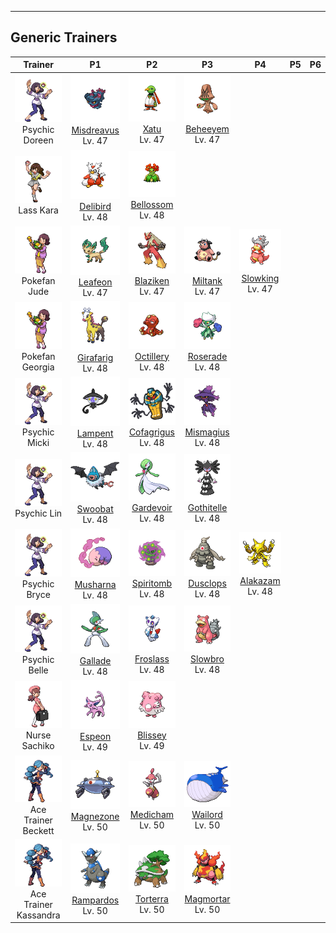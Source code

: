 ---

## Generic Trainers</h3>

| Trainer | P1 | P2 | P3 | P4 | P5 | P6 |
|:-------:|:--:|:--:|:--:|:--:|:--:|:--:|
| ![Psychic Doreen](../../assets/trainers/psychic.png)<br>Psychic Doreen | ![Misdreavus](../../assets/sprites/misdreavus/front.png)<br>[Misdreavus](../../pokemon/misdreavus.md/)<br>Lv. 47 | ![Xatu](../../assets/sprites/xatu/front.png)<br>[Xatu](../../pokemon/xatu.md/)<br>Lv. 47 | ![Beheeyem](../../assets/sprites/beheeyem/front.png)<br>[Beheeyem](../../pokemon/beheeyem.md/)<br>Lv. 47 |
| ![Lass Kara](../../assets/trainers/lass.png)<br>Lass Kara | ![Delibird](../../assets/sprites/delibird/front.png)<br>[Delibird](../../pokemon/delibird.md/)<br>Lv. 48 | ![Bellossom](../../assets/sprites/bellossom/front.png)<br>[Bellossom](../../pokemon/bellossom.md/)<br>Lv. 48 |
| ![Pokefan Jude](../../assets/trainers/pokefan.png)<br>Pokefan Jude | ![Leafeon](../../assets/sprites/leafeon/front.png)<br>[Leafeon](../../pokemon/leafeon.md/)<br>Lv. 47 | ![Blaziken](../../assets/sprites/blaziken/front.png)<br>[Blaziken](../../pokemon/blaziken.md/)<br>Lv. 47 | ![Miltank](../../assets/sprites/miltank/front.png)<br>[Miltank](../../pokemon/miltank.md/)<br>Lv. 47 | ![Slowking](../../assets/sprites/slowking/front.png)<br>[Slowking](../../pokemon/slowking.md/)<br>Lv. 47 |
| ![Pokefan Georgia](../../assets/trainers/pokefan.png)<br>Pokefan Georgia | ![Girafarig](../../assets/sprites/girafarig/front.png)<br>[Girafarig](../../pokemon/girafarig.md/)<br>Lv. 48 | ![Octillery](../../assets/sprites/octillery/front.png)<br>[Octillery](../../pokemon/octillery.md/)<br>Lv. 48 | ![Roserade](../../assets/sprites/roserade/front.png)<br>[Roserade](../../pokemon/roserade.md/)<br>Lv. 48 |
| ![Psychic Micki](../../assets/trainers/psychic.png)<br>Psychic Micki | ![Lampent](../../assets/sprites/lampent/front.png)<br>[Lampent](../../pokemon/lampent.md/)<br>Lv. 48 | ![Cofagrigus](../../assets/sprites/cofagrigus/front.png)<br>[Cofagrigus](../../pokemon/cofagrigus.md/)<br>Lv. 48 | ![Mismagius](../../assets/sprites/mismagius/front.png)<br>[Mismagius](../../pokemon/mismagius.md/)<br>Lv. 48 |
| ![Psychic Lin](../../assets/trainers/psychic.png)<br>Psychic Lin | ![Swoobat](../../assets/sprites/swoobat/front.png)<br>[Swoobat](../../pokemon/swoobat.md/)<br>Lv. 48 | ![Gardevoir](../../assets/sprites/gardevoir/front.png)<br>[Gardevoir](../../pokemon/gardevoir.md/)<br>Lv. 48 | ![Gothitelle](../../assets/sprites/gothitelle/front.png)<br>[Gothitelle](../../pokemon/gothitelle.md/)<br>Lv. 48 |
| ![Psychic Bryce](../../assets/trainers/psychic.png)<br>Psychic Bryce | ![Musharna](../../assets/sprites/musharna/front.png)<br>[Musharna](../../pokemon/musharna.md/)<br>Lv. 48 | ![Spiritomb](../../assets/sprites/spiritomb/front.png)<br>[Spiritomb](../../pokemon/spiritomb.md/)<br>Lv. 48 | ![Dusclops](../../assets/sprites/dusclops/front.png)<br>[Dusclops](../../pokemon/dusclops.md/)<br>Lv. 48 | ![Alakazam](../../assets/sprites/alakazam/front.png)<br>[Alakazam](../../pokemon/alakazam.md/)<br>Lv. 48 |
| ![Psychic Belle](../../assets/trainers/psychic.png)<br>Psychic Belle | ![Gallade](../../assets/sprites/gallade/front.png)<br>[Gallade](../../pokemon/gallade.md/)<br>Lv. 48 | ![Froslass](../../assets/sprites/froslass/front.png)<br>[Froslass](../../pokemon/froslass.md/)<br>Lv. 48 | ![Slowbro](../../assets/sprites/slowbro/front.png)<br>[Slowbro](../../pokemon/slowbro.md/)<br>Lv. 48 |
| ![Nurse Sachiko](../../assets/trainers/nurse.png)<br>Nurse Sachiko | ![Espeon](../../assets/sprites/espeon/front.png)<br>[Espeon](../../pokemon/espeon.md/)<br>Lv. 49 | ![Blissey](../../assets/sprites/blissey/front.png)<br>[Blissey](../../pokemon/blissey.md/)<br>Lv. 49 |
| ![Ace Trainer Beckett](../../assets/trainers/ace_trainer.png)<br>Ace Trainer Beckett | ![Magnezone](../../assets/sprites/magnezone/front.png)<br>[Magnezone](../../pokemon/magnezone.md/)<br>Lv. 50 | ![Medicham](../../assets/sprites/medicham/front.png)<br>[Medicham](../../pokemon/medicham.md/)<br>Lv. 50 | ![Wailord](../../assets/sprites/wailord/front.png)<br>[Wailord](../../pokemon/wailord.md/)<br>Lv. 50 |
| ![Ace Trainer Kassandra](../../assets/trainers/ace_trainer.png)<br>Ace Trainer Kassandra | ![Rampardos](../../assets/sprites/rampardos/front.png)<br>[Rampardos](../../pokemon/rampardos.md/)<br>Lv. 50 | ![Torterra](../../assets/sprites/torterra/front.png)<br>[Torterra](../../pokemon/torterra.md/)<br>Lv. 50 | ![Magmortar](../../assets/sprites/magmortar/front.png)<br>[Magmortar](../../pokemon/magmortar.md/)<br>Lv. 50 |

